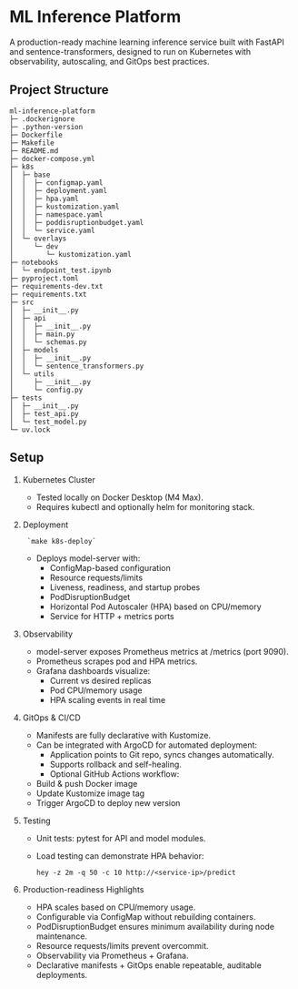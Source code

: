 # ML Inference Platform
A production-ready machine learning inference service built with FastAPI and sentence-transformers, designed to run on Kubernetes with observability, autoscaling, and GitOps best practices.

## Project Structure
```
ml-inference-platform
├─ .dockerignore
├─ .python-version
├─ Dockerfile
├─ Makefile
├─ README.md
├─ docker-compose.yml
├─ k8s
│  ├─ base
│  │  ├─ configmap.yaml
│  │  ├─ deployment.yaml
│  │  ├─ hpa.yaml
│  │  ├─ kustomization.yaml
│  │  ├─ namespace.yaml
│  │  ├─ poddisruptionbudget.yaml
│  │  └─ service.yaml
│  └─ overlays
│     └─ dev
│        └─ kustomization.yaml
├─ notebooks
│  └─ endpoint_test.ipynb
├─ pyproject.toml
├─ requirements-dev.txt
├─ requirements.txt
├─ src
│  ├─ __init__.py
│  ├─ api
│  │  ├─ __init__.py
│  │  ├─ main.py
│  │  └─ schemas.py
│  ├─ models
│  │  ├─ __init__.py
│  │  └─ sentence_transformers.py
│  └─ utils
│     ├─ __init__.py
│     └─ config.py
├─ tests
│  ├─ __init__.py
│  ├─ test_api.py
│  └─ test_model.py
└─ uv.lock
```

## Setup
1. Kubernetes Cluster
   - Tested locally on Docker Desktop (M4 Max).
   - Requires kubectl and optionally helm for monitoring stack.
2. Deployment

        `make k8s-deploy`
    - Deploys model-server with:
        - ConfigMap-based configuration
        - Resource requests/limits
        - Liveness, readiness, and startup probes
        - PodDisruptionBudget
        - Horizontal Pod Autoscaler (HPA) based on CPU/memory
        - Service for HTTP + metrics ports
3. Observability
    - model-server exposes Prometheus metrics at /metrics (port 9090).
    - Prometheus scrapes pod and HPA metrics.
    - Grafana dashboards visualize:
        - Current vs desired replicas
        - Pod CPU/memory usage
        - HPA scaling events in real time
4. GitOps & CI/CD
    - Manifests are fully declarative with Kustomize.
    - Can be integrated with ArgoCD for automated deployment:
        - Application points to Git repo, syncs changes automatically.
        - Supports rollback and self-healing.
        - Optional GitHub Actions workflow:
    - Build & push Docker image
    - Update Kustomize image tag
    - Trigger ArgoCD to deploy new version
5. Testing
    - Unit tests: pytest for API and model modules.
    - Load testing can demonstrate HPA behavior:

        `hey -z 2m -q 50 -c 10 http://<service-ip>/predict`
6. Production-readiness Highlights
    - HPA scales based on CPU/memory usage.
    - Configurable via ConfigMap without rebuilding containers.
    - PodDisruptionBudget ensures minimum availability during node maintenance.
    - Resource requests/limits prevent overcommit.
    - Observability via Prometheus + Grafana.
    - Declarative manifests + GitOps enable repeatable, auditable deployments.